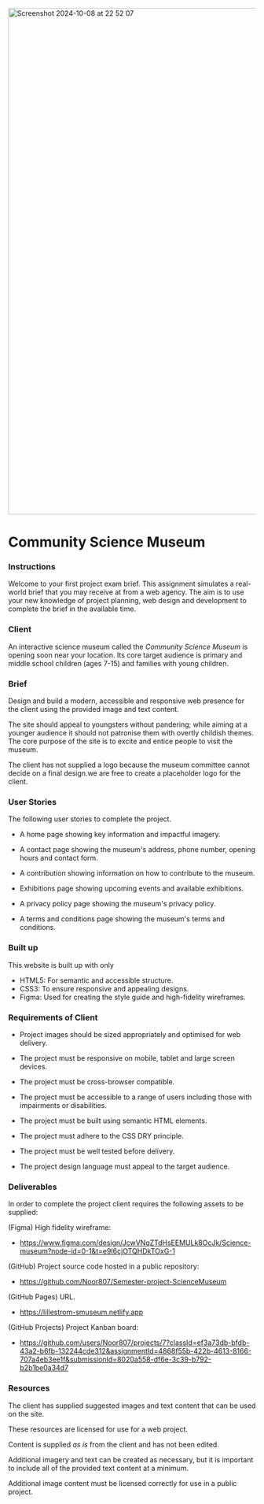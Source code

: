 













<img width="1029" alt="Screenshot 2024-10-08 at 22 52 07" src="https://github.com/user-attachments/assets/6b8115d1-2557-46dd-9aec-adfe2dfa6920">








#                                         Community Science Museum

 ### Instructions
Welcome to your first project exam brief. This assignment simulates a real-world brief that you may receive at from a web agency. The aim is to use your new knowledge of project planning, web design and development to complete the brief in the available time.

 ### Client
An interactive science museum called the *Community Science Museum* is opening soon near your location. Its core target audience is primary and middle school children (ages 7-15) and families with young children.



### Brief
Design and build a modern, accessible and responsive web presence for the client using the provided image and text content.

The site should appeal to youngsters without pandering; while aiming at a younger audience it should not patronise them with overtly childish themes. The core purpose of the site is to excite and entice people to visit the museum.

The client has not supplied a logo because the museum committee cannot decide on a final design.we are free to create a placeholder logo for the client.



### User Stories

The following user stories to complete the project.

- A home page showing key information and impactful imagery.

- A contact page showing the museum's address, phone number, opening hours and contact form.

- A contribution showing information on how to contribute to the museum.

- Exhibitions page showing upcoming events and available exhibitions.

- A privacy policy page showing the museum's privacy policy.

- A terms and conditions page showing the museum's terms and conditions.



### Built up
This website is built up with only

- HTML5: For semantic and accessible structure.
- CSS3: To ensure responsive and appealing designs.
- Figma: Used for creating the style guide and high-fidelity wireframes.



### Requirements of Client

- Project images should be sized appropriately and optimised for web delivery.

- The project must be responsive on mobile, tablet and large screen devices.
- The project must be cross-browser compatible.
- The project must be accessible to a range of users including those with impairments or disabilities.
- The project must be built using semantic HTML elements.
- The project must adhere to the CSS DRY principle.
- The project must be well tested before delivery.
- The project design language must appeal to the target audience.



### Deliverables
In order to complete the project client requires the following assets to be supplied:


(Figma) High fidelity wireframe:
- https://www.figma.com/design/JcwVNqZTdHsEEMULk8OcJk/Science-museum?node-id=0-1&t=e9I6cjOTQHDkTOxG-1

(GitHub) Project source code hosted in a public repository:
- https://github.com/Noor807/Semester-project-ScienceMuseum

(GitHub Pages) URL.
- https://lillestrom-smuseum.netlify.app

(GitHub Projects) Project Kanban board:
- https://github.com/users/Noor807/projects/7?classId=ef3a73db-bfdb-43a2-b6fb-132244cde312&assignmentId=4868f55b-422b-4613-8166-707a4eb3ee1f&submissionId=8020a558-df6e-3c39-b792-b2b1be0a34d7




### Resources

The client has supplied suggested images and text content that can be used on the site.

These resources are licensed for use for a web project.

Content is supplied *as is* from the client and has not been edited.

Additional imagery and text can be created as necessary, but it is important to include all of the provided text content at a minimum.

Additional image content must be licensed correctly for use in a public project.



